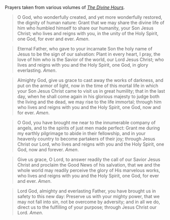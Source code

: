Prayers taken from various volumes of *[The Divine Hours](http://www.phyllistickle.com/fixed-hour-prayer/)*.

> O God, who wonderfully created, and yet more wonderfully restored, the dignity of human nature: Grant that we may share the divine life of him who humbled himself to share our humanity, your Son Jesus Christ; who lives and reigns with you, in the unity of the Holy Spirit, one God, for ever and ever. *Amen*.

> Eternal Father, who gave to your incarnate Son the holy name of Jesus to be the sign of our salvation: Plant in every heart, I pray, the love of him who is the Savior of the world, our Lord Jesus Christ; who lives and reigns with you and the Holy Spirit, one God, in glory everlasting. *Amen*.

> Almighty God, give us grace to cast away the works of darkness, and put on the armor of light, now in the time of this mortal life in which your Son Jesus Christ came to visit us in great humility; that in the last day, when he shall come again in his glorious majesty to judge both the living and the dead, we may rise to the life immortal; through him who lives and reigns with you and the Holy Spirit, one God, now and for ever. *Amen*.

> O God, you have brought me near to the innumerable company of angels, and to the spirits of just men made perfect: Grant me during my earthly pilgrimage to abide in their fellowship, and in your heavenly country to become partakers of their joy; through Jesus Christ our Lord, who lives and reigns with you and the Holy Spirit, one God, now and forever. *Amen*.

> Give us grace, O Lord, to answer readily the call of our Savior Jesus Christ and proclaim the Good News of his salvation, that we and the whole world may readily perceive the glory of His marvelous works, who lives and reigns with you and the Holy Spirit, one God, for ever and ever. *Amen*.

> Lord God, almighty and everlasting Father, you have brought us in safety to this new day: Preserve us with your mighty power, that we may not fall into sin, not be overcome by adversity; and in all we do, direct us to the fulfilling of your purpose; through Jesus Christ our Lord. *Amen*.
